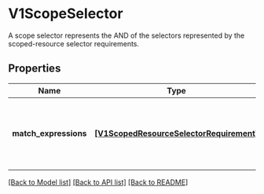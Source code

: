 # V1ScopeSelector

A scope selector represents the AND of the selectors represented by the scoped-resource selector requirements.

## Properties
Name | Type | Description | Notes
------------ | ------------- | ------------- | -------------
**match_expressions** | [**[V1ScopedResourceSelectorRequirement]**](V1ScopedResourceSelectorRequirement.md) | A list of scope selector requirements by scope of the resources. | [optional] 

[[Back to Model list]](../README.md#documentation-for-models) [[Back to API list]](../README.md#documentation-for-api-endpoints) [[Back to README]](../README.md)


